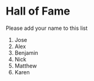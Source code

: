 # Hall of Fame
Please add your name to this list

1. Jose
2. Alex
3. Benjamin
4. Nick
5. Matthew
6. Karen
